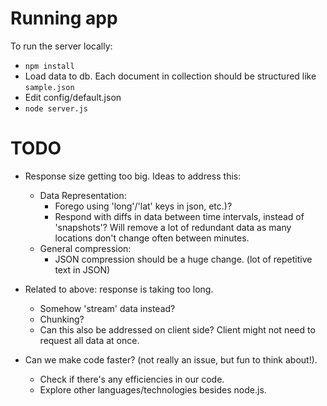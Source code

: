 # Running app
To run the server locally:

- `npm install`
- Load data to db. Each document in collection should be structured like `sample.json`
- Edit config/default.json
- `node server.js`


# TODO

- Response size getting too big.  Ideas to address this:
    - Data Representation:
        - Forego using 'long'/'lat' keys in json, etc.)?
        - Respond with diffs in data between time intervals, instead of 'snapshots'?
            Will remove a lot of redundant data as many locations don't change often between minutes.
    - General compression:
        - JSON compression should be a huge change. (lot of repetitive text in JSON)


- Related to above: response is taking too long.
    - Somehow 'stream' data instead?
    - Chunking?
    - Can this also be addressed on client side? Client might not need to request all data at once.



- Can we make code faster? (not really an issue, but fun to think about!).
    - Check if there's any efficiencies in our code.
    - Explore other languages/technologies besides node.js.

